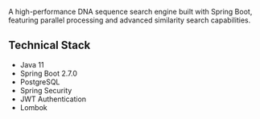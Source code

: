 

A high-performance DNA sequence search engine built with Spring Boot, featuring parallel processing and advanced similarity search capabilities.



## Technical Stack

- Java 11
- Spring Boot 2.7.0
- PostgreSQL
- Spring Security
- JWT Authentication
- Lombok

